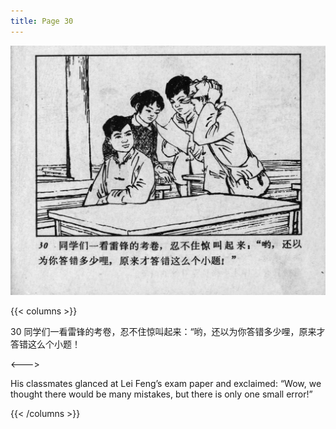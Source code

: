 ```yaml
---
title: Page 30
---
```


![leifeng page](./../../images/leifeng/seifert0522_lf_0037_0.jpg)

{{< columns >}}

30 同学们一看雷锋的考卷，忍不住惊叫起来：“哟，还以为你答错多少哩，原来才答错这么个小题！

<--->

His classmates glanced at Lei Feng’s exam paper and exclaimed: “Wow, we thought there would be many mistakes, but there is only one small error!” 

{{< /columns >}}
